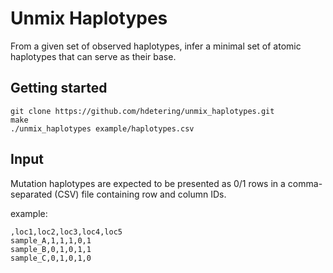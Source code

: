 # Unmix Haplotypes
From a given set of observed haplotypes, infer a minimal set of atomic haplotypes that can serve as their base.

## Getting started
```
git clone https://github.com/hdetering/unmix_haplotypes.git
make
./unmix_haplotypes example/haplotypes.csv
```

## Input

Mutation haplotypes are expected to be presented as 0/1 rows in a comma-separated (CSV) file containing row and column IDs.

example:
```
,loc1,loc2,loc3,loc4,loc5
sample_A,1,1,1,0,1
sample_B,0,1,0,1,1
sample_C,0,1,0,1,0
```
